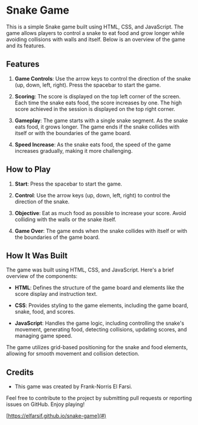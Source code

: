 # Snake Game

This is a simple Snake game built using HTML, CSS, and JavaScript. The game allows players to control a snake to eat food and grow longer while avoiding collisions with walls and itself. Below is an overview of the game and its features.

## Features

1. **Game Controls**: Use the arrow keys to control the direction of the snake (up, down, left, right). Press the spacebar to start the game.
   
2. **Scoring**: The score is displayed on the top left corner of the screen. Each time the snake eats food, the score increases by one. The high score achieved in the session is displayed on the top right corner.

3. **Gameplay**: The game starts with a single snake segment. As the snake eats food, it grows longer. The game ends if the snake collides with itself or with the boundaries of the game board.

4. **Speed Increase**: As the snake eats food, the speed of the game increases gradually, making it more challenging.

## How to Play

1. **Start**: Press the spacebar to start the game.
   
2. **Control**: Use the arrow keys (up, down, left, right) to control the direction of the snake.
   
3. **Objective**: Eat as much food as possible to increase your score. Avoid colliding with the walls or the snake itself.
   
4. **Game Over**: The game ends when the snake collides with itself or with the boundaries of the game board.

## How It Was Built

The game was built using HTML, CSS, and JavaScript. Here's a brief overview of the components:

- **HTML**: Defines the structure of the game board and elements like the score display and instruction text.
   
- **CSS**: Provides styling to the game elements, including the game board, snake, food, and scores.
   
- **JavaScript**: Handles the game logic, including controlling the snake's movement, generating food, detecting collisions, updating scores, and managing game speed.

The game utilizes grid-based positioning for the snake and food elements, allowing for smooth movement and collision detection.

## Credits

- This game was created by Frank-Norris El Farsi.


Feel free to contribute to the project by submitting pull requests or reporting issues on GitHub. Enjoy playing!

[https://elfarsif.github.io/snake-game](#) 

